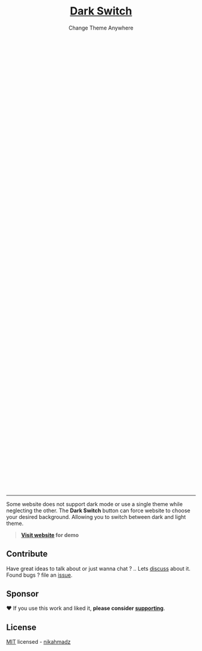 &nbsp;

<div style="margin:30vh auto">
<h1 align="center"><a href="https://nikahmadz.github.io/dark-switch">Dark Switch</a></h1>
<p align="center">Change Theme Anywhere</p>
</div>

&nbsp;

***

Some website does not support dark mode or use a single theme while neglecting the other. The **Dark Switch** button can force website to choose your desired background. Allowing you to switch between dark and light theme.

> **[Visit website](https://nikahmadz.github.io/dark-switch) for demo**

## Contribute

Have great ideas to talk about or just wanna chat ? ..
Lets [discuss][] about it.
Found bugs ? file an [issue][].

[discuss]: https://github.com/nikahmadz/dark-switch/discussions "Go to Discussions"
[issue]: https://github.com/nikahmadz/dark-switch/issues "Go to Issues"

## Sponsor

❤️ If you use this work and liked it, **please consider [supporting][pay]**.

[pay]: https://nikahmadz.github.io/#!pay "See payment options"

## License

[MIT][] licensed - [nikahmadz][]

[MIT]: https://github.com/nikahmadz/central/blob/main/LICENSE "View license"
[nikahmadz]: https://nikahmadz.github.io "Visit my website"

